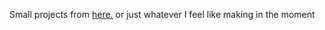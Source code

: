 Small projects from [here.](https://github.com/the-programmers-hangout/programming-resources/blob/master/ideas.md)
or just whatever I feel like making in the moment

